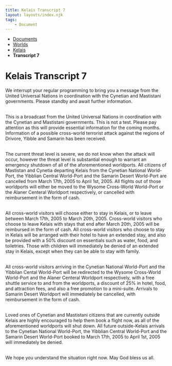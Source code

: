 ```yaml
---
title: Kelais Transcript 7
layout: layouts/index.njk
tags:
    - Document
---
```

<nav class="text-sm breadcrumbs mb-5">
    <ul>
        <li><a href="/docs">Documents</a></li>
        <li><a href="/docs/world">Worlds</a></li>
        <li><a href="/docs/world/kelais">Kelais</a></li>
		<li><b>Transcript 7</b></li>
    </ul>
</nav>

<div class="text-center"><h1>Kelais Transcript 7</h1></div>

<div class="pl-[15px] pr-[15px]">
We interrupt your regular programming to bring you a message from the United Universal Nations in coordination with the Cynetian and Mastistani governments. Please standby and await further information.<br><br>

This is a broadcast from the United Universal Nations in coordination with the Cynetian and Mastistani governments. This is not a test. Please pay attention as this will provide essential information for the coming months. Information of a possible cross-world terrorist attack against the regions of Drivore, Yibble and Samarin has been received.<br><br>

The current threat level is severe, we do not know when the attack will occur, however the threat level is substantial enough to warrant an emergency shutdown of all of the aforementioned worldports. All citizens of Mastistan and Cynetia departing Kelais from the Cynetian National World-Port, the Yibblian Central World-Port and the Samarin Desert World-Port are cancelled from March 17th, 2005 to April 1st, 2005. All flights out of those worldports will either be moved to the Wysome Cross-World World-Port or the Alaner Centeral Worldport respectively, or cancelled with reimbursement in the form of cash.<br><br>

All cross-world visitors will choose either to stay in Kelais, or to leave between March 17th, 2005 to March 20th, 2005. Cross-world visitors who choose to leave Kelais with stays that end after March 20th, 2005 will be reimbursed in the form of cash. All cross-world visitors who choose to stay in Kelais will be arranged with their hotel to have an extended stay, and also be provided with a 50% discount on essentials such as water, food, and toiletries. Those with children will immediately be denied of an extended stay in Kelais, except when they can be able to stay with family.<br><br>

All cross-world visitors arriving in the Cynetian National World-Port and the Yibblian Cental World-Port will be redirected to the Wysome Cross-World World-Port and the Alaner Centeral Worldport respectively, with a free shuttle service to and from the worldports, a discount of 25% in hotel, food, and attraction fees, and also a free promotion to a mini-suite. Arrivals to Samarin Desert Worldport will immediately be cancelled, with reimbursement in the form of cash.<br><br>

Loved ones of Cynetian and Mastistani citizens that are currently outside Kelais are highly encouraged to help them book a flight now, as all of the aforementioned worldports will shut down. All future outside-Kelais arrivals to the Cynetian National World-Port, the Yibblian Central World-Port and the Samarin Desert World-Port booked to March 17th, 2005 to April 1st, 2005 will immediately be denied.<br><br>

We hope you understand the situation right now. May God bless us all.
</div>